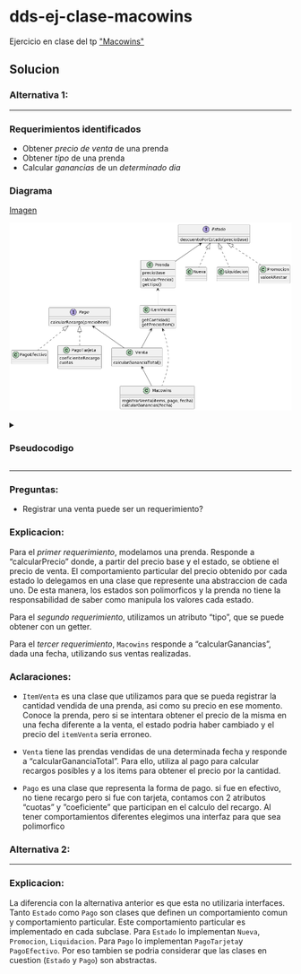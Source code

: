 # dds-ej-clase-macowins

Ejercicio en clase del tp ["Macowins"](https://docs.google.com/document/d/1mjWKl9YH9Bb39iIUl1bQj_xhx_-CjCAMpcAXRqKhVjU/edit#heading=h.ijowozxsedv6)

## Solucion
  
### Alternativa 1:
---

### Requerimientos identificados
- Obtener *precio de venta* de una prenda
- Obtener *tipo* de una prenda
- Calcular *ganancias* de un *determinado dia*

### Diagrama

[Imagen](http://www.plantuml.com/plantuml/svg/PLB1JiCm3BtdAtBif6qVW3WCq8IG05NJnDrAlHBK9iD9nW7uTzncoQnncltYz_oUrqs8G36DWp83XA1RGjU1iYuY7S2Wtl90vy-lhmbFSAwVxMUo7HZhNUNwqOl-3LqiqqyHHzc_WF5VrWMngOM-x9dAxG5Dj2S9xO4-a2LKDgLlVzRhx4aYqfd4XR-2hbObSFwP466rL1dFMErh13d6MoeyEHP4ReiFcKx2_nFUw0w3IIpWMqyPR8w4dE8U0Ywo7HupC9Wq03s20sSix7s4eLcecfbdJZ1ukjiXgr3UU-7jq03rHNjAj53oam3zhRJMbzMAsyfkPvZNCTPZtDlZrFogwpy_Y_340xXeE-WgfQrx9R7SClC8UniY0SrQZUNXiDH73hBKVCvtcCMkBn6Q_5PLvQ6piF5uiCQoAfxlCAF9HmXCst3-D0v_)

![macowins-v1.png](macowins-v1.png)



<details>
<summary><h3>Pseudocodigo</h3></summary>


```java
class Prenda {
    var precioBase
    var tipo
    var estado

    method calcularPrecio() = precioBase - estado.descuentoPorEstado(precioBase)
    method getTipo() = tipo
}

interface Estado {
    method descuentoPorEstado(precioBase)
}

class Nueva implements Estado {
    method descuentoPorEstado(precioBase) = 0
}

class Liquidacion implements Estado {
    method descuentoPorEstado(precioBase) = precioBase * 0.5
}

class Promocion implements Estado {
    var valorARestar
    method descuentoPorEstado(precioBase) = valorARestar
}

class ItemVenta {
    var prenda 
    var cantidad
    var precioItem

    method getPrecioItem() = precioItem
    method getCantidad() = cantidad
}

class Venta {
    var items
    var fecha
    var pago

    method calcularGananciaTotal() = items.sum{item -> self.calcularPrecioDeVenta(item) * item.getCantidad()}
    method calcularGananciaItem(item) = item.getPrecioItem() + pago.calcularRecargo(item.getPrecioItem())
    method getFecha() = fecha 
}

interface Pago {
    method calcularRecargo(precioItem)
}

class PagoEfectivo implements Pago {
    method calcularRecargo(precioItem) = 0
}

class PagoTarjeta implements Pago {
    var coeficiente
    var cuotas
    
    method calcularRecargo(precioItem) = cuotas * coeficiente + 0.01 * precioItem
}

class Macowins {
    var ventas
    
    method registrarVenta(items, pago, fecha) {
        ventas.add(new Venta(items, pago, fecha))    
    }

    method calcularGanancias(fecha) = ventas.filter{venta -> venta.getFecha() == fecha}.sum{venta -> venta.calcularGananciaTotal()}
}
```
</details> 

---

  
### Preguntas:
* Registrar una venta puede ser un requerimiento?

### Explicacion:

Para el *primer requerimiento*, modelamos una prenda. Responde a “calcularPrecio” donde, a partir del precio base y el estado, se obtiene el precio de venta. El comportamiento particular del precio obtenido por cada estado lo delegamos en una clase que represente una abstraccion de cada uno. De esta manera, los estados son polimorficos y la prenda no tiene la responsabilidad de saber como manipula los valores cada estado.

Para el *segundo requerimiento*, utilizamos un atributo “tipo”, que se puede obtener con un getter.

Para el *tercer requerimiento*, `Macowins` responde a “calcularGanancias”, dada una fecha, utilizando sus ventas realizadas. 
  

### Aclaraciones:

-   `ItemVenta` es una clase que utilizamos para que se pueda registrar la cantidad vendida de una prenda, asi como su precio en ese momento. Conoce la prenda, pero si se intentara obtener el precio de la misma en una fecha diferente a la venta, el estado podria haber cambiado y el precio del `itemVenta` seria erroneo. 
    
-   `Venta` tiene las prendas vendidas de una determinada fecha y responde a “calcularGananciaTotal”. Para ello, utiliza al pago para calcular recargos posibles y a los items para obtener el precio por la cantidad.
    
-   `Pago` es una clase que representa la forma de pago. si fue en efectivo, no tiene recargo pero si fue con tarjeta, contamos con 2 atributos “cuotas” y ”coeficiente” que participan en el calculo del recargo. Al tener comportamientos diferentes elegimos una interfaz para que sea polimorfico
    

  

### Alternativa 2:
---

### Explicacion:

La diferencia con la alternativa anterior es que esta no utilizaria interfaces. Tanto `Estado` como `Pago` son clases que definen un comportamiento comun y comportamiento particular. Este comportamiento particular es implementado en cada subclase. Para `Estado` lo implementan `Nueva`, `Promocion`, `Liquidacion`. Para `Pago` lo implementan `PagoTarjeta`y `PagoEfectivo`. Por eso tambien se podria considerar que las clases en cuestion (`Estado` y `Pago`) son abstractas.

